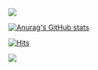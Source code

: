 <!-- ### Hi there 👋 -->

<!--
**LeeHa-Yeon/LeeHa-Yeon** is a ✨ _special_ ✨ repository because its `README.md` (this file) appears on your GitHub profile.

Here are some ideas to get you started:

- 🔭 I’m currently working on ...
- 🌱 I’m currently learning ...
- 👯 I’m looking to collaborate on ...
- 🤔 I’m looking for help with ...
- 💬 Ask me about ...
- 📫 How to reach me: ...
- 😄 Pronouns: ...
- ⚡ Fun fact: ...
-->

<img src="https://capsule-render.vercel.app/api?type=Wave&color=BCC1BA&height=100&section=header&desc= Welcome%20Hayeon%20Github&animation=fadeIn&rotate=+2&fontColor=1C2C34&descSize=40" />


[![Anurag's GitHub stats](https://github-readme-stats.vercel.app/api?username=LeeHa-Yeon&show_icons=true&custom_title=HaYeon's_GitHub_Stats&theme=noctis_minimus&hide=contribs,stars)](https://github.com/anuraghazra/github-readme-stats)

<!-- [![Top Langs](https://github-readme-stats.vercel.app/api/top-langs/?username=LeeHa-Yeon&layout=compact)](https://github.com/anuraghazra/github-readme-stats) -->

[![Hits](https://hits.seeyoufarm.com/api/count/incr/badge.svg?url=https://github.com/LeeHa-Yeon%2Fgjbae1212%2Fhit-counter&count_bg=%23DBCFB0&title_bg=%23555555&icon=codechef.svg&icon_color=%23EEEAE7&title=&edge_flat=false)](https://hits.seeyoufarm.com)

<img src="https://capsule-render.vercel.app/api?type=Wave&color=BCC1BA&height=70&section=footer&fontSize=90" />
